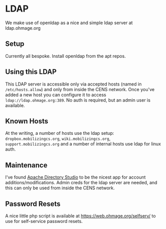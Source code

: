 LDAP
=======

We make use of openldap as a nice and simple ldap server at ldap.ohmage.org

Setup
----------

Currently all bespoke. Install openldap from the apt repos.

Using this LDAP
---------------

This LDAP server is accessible only via accepted hosts (named in `/etc/hosts.allow`) and only from inside the CENS network.  Once you've added a new host you can configure it to access `ldap://ldap.ohmage.org:389`. No auth is required, but an admin user is available.

Known Hosts
------------

At the writing, a number of hosts use the ldap setup: `dropbox.mobilizingcs.org`, `wiki.mobilizingcs.org`, `support.mobilizingcs.org` and a number of internal hosts use ldap for linux auth. 

Maintenance
-----------

I've found [Apache Directory Studio](https://directory.apache.org/studio/) to be the nicest app for account additions/modifications.  Admin creds for the ldap server are needed, and this can only be used from inside the CENS network.

Password Resets
---------------

A nice little php script is available at https://web.ohmage.org/selfserv/ to use for self-service password resets.